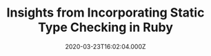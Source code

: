 ---
layout: defaults
modal-id: 5
date: 2020-03-23T16:02:04.000Z
img: https://i.imgur.com/zy1YuIw.png
alt: Cover Image
title: Insights from Incorporating Static Type Checking in Ruby
link: https://dev.to/nexmo/insights-from-incorporating-static-type-checking-in-ruby-5bgp

---